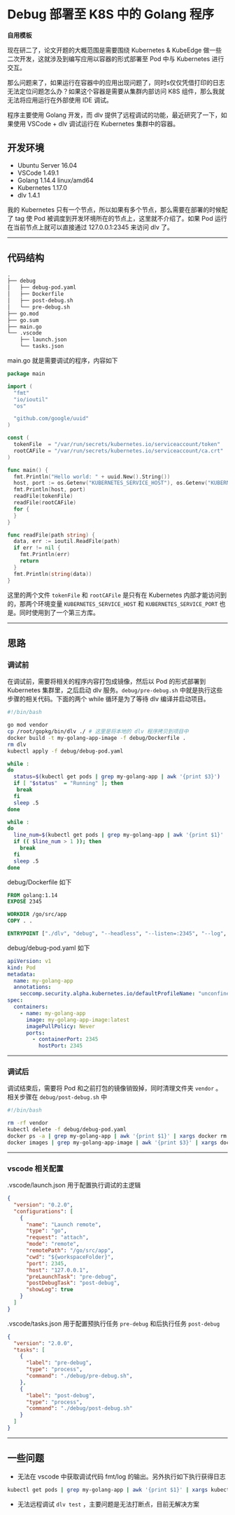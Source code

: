 # Debug 部署至 K8S 中的 Golang 程序

**自用模板**

现在研二了，论文开题的大概范围是需要围绕 Kubernetes & KubeEdge 做一些二次开发，这就涉及到编写应用以容器的形式部署至 Pod 中与 Kubernetes 进行交互。

那么问题来了，如果运行在容器中的应用出现问题了，同时s仅仅凭借打印的日志无法定位问题怎么办？如果这个容器是需要从集群内部访问 K8S 组件，那么我就无法将应用运行在外部使用 IDE 调试。

程序主要使用 Golang 开发，而 dlv 提供了远程调试的功能，最近研究了一下，如果使用 VSCode + dlv 调试运行在 Kubernetes 集群中的容器。

## 开发环境

- Ubuntu Server 16.04
- VSCode 1.49.1
- Golang 1.14.4 linux/amd64
- Kubernetes 1.17.0
- dlv 1.4.1

我的 Kubernetes 只有一个节点，所以如果有多个节点，那么需要在部署的时候配了 tag 使 Pod 被调度到开发环境所在的节点上，这里就不介绍了。如果 Pod 运行在当前节点上就可以直接通过 127.0.0.1:2345 来访问 dlv 了。

---

## 代码结构

```txt
.
├── debug
│   ├── debug-pod.yaml
│   ├── Dockerfile
│   ├── post-debug.sh
│   └── pre-debug.sh
├── go.mod
├── go.sum
├── main.go
└── .vscode
    ├── launch.json
    └── tasks.json
```

main.go 就是需要调试的程序，内容如下

```go
package main

import (
  "fmt"
  "io/ioutil"
  "os"

  "github.com/google/uuid"
)

const (
  tokenFile  = "/var/run/secrets/kubernetes.io/serviceaccount/token"
  rootCAFile = "/var/run/secrets/kubernetes.io/serviceaccount/ca.crt"
)

func main() {
  fmt.Println("Hello world: " + uuid.New().String())
  host, port := os.Getenv("KUBERNETES_SERVICE_HOST"), os.Getenv("KUBERNETES_SERVICE_PORT")
  fmt.Println(host, port)
  readFile(tokenFile)
  readFile(rootCAFile)
  for {
  }
}

func readFile(path string) {
  data, err := ioutil.ReadFile(path)
  if err != nil {
    fmt.Println(err)
    return
  }
  fmt.Println(string(data))
}
```

这里的两个文件 `tokenFile` 和 `rootCAFile` 是只有在 Kubernetes 内部才能访问到的，那两个环境变量 `KUBERNETES_SERVICE_HOST` 和 `KUBERNETES_SERVICE_PORT` 也是。同时使用到了一个第三方库。

---

## 思路

### 调试前

在调试前，需要将相关的程序内容打包成镜像，然后以 Pod 的形式部署到 Kubernetes 集群里，之后启动 dlv 服务。`debug/pre-debug.sh` 中就是执行这些步骤的相关代码。下面的两个 while 循环是为了等待 dlv 编译并启动项目。

```bash
#!/bin/bash

go mod vendor
cp /root/gopkg/bin/dlv ./ # 这里是将本地的 dlv 程序拷贝到项目中
docker build -t my-golang-app-image -f debug/Dockerfile .
rm dlv
kubectl apply -f debug/debug-pod.yaml

while :
do
  status=$(kubectl get pods | grep my-golang-app | awk '{print $3}')
  if [ "$status"  = "Running" ]; then
   break
  fi
  sleep .5
done

while :
do
  line_num=$(kubectl get pods | grep my-golang-app | awk '{print $1}' | xargs kubectl logs | wc -l)
  if (( $line_num > 1 )); then
    break
  fi
  sleep .5
done
```

debug/Dockerfile 如下

```Dockerfile
FROM golang:1.14
EXPOSE 2345

WORKDIR /go/src/app
COPY . .

ENTRYPOINT ["./dlv", "debug", "--headless", "--listen=:2345", "--log", "--api-version=2"]
```

debug/debug-pod.yaml 如下

```yaml
apiVersion: v1
kind: Pod
metadata:
  name: my-golang-app
  annotations:
    seccomp.security.alpha.kubernetes.io/defaultProfileName: "unconfined"
spec:
  containers:
    - name: my-golang-app
      image: my-golang-app-image:latest
      imagePullPolicy: Never
      ports:
        - containerPort: 2345
          hostPort: 2345
```

---

### 调试后

调试结束后，需要将 Pod 和之前打包的镜像销毁掉，同时清理文件夹 `vendor` 。相关步骤在 `debug/post-debug.sh` 中

```sh
#!/bin/bash

rm -rf vendor
kubectl delete -f debug/debug-pod.yaml
docker ps -a | grep my-golang-app | awk '{print $1}' | xargs docker rm
docker images | grep my-golang-app-image | awk '{print $3}' | xargs docker rmi
```

---

### vscode 相关配置

.vscode/launch.json 用于配置执行调试的主逻辑

```json
{
  "version": "0.2.0",
  "configurations": [
    {
      "name": "Launch remote",
      "type": "go",
      "request": "attach",
      "mode": "remote",
      "remotePath": "/go/src/app",
      "cwd": "${workspaceFolder}",
      "port": 2345,
      "host": "127.0.0.1",
      "preLaunchTask": "pre-debug",
      "postDebugTask": "post-debug",
      "showLog": true
    }
  ]
}
```

.vscode/tasks.json 用于配置预执行任务 `pre-debug` 和后执行任务 `post-debug`

```json
{
  "version": "2.0.0",
  "tasks": [
    {
      "label": "pre-debug",
      "type": "process",
      "command": "./debug/pre-debug.sh",
    },
    {
      "label": "post-debug",
      "type": "process",
      "command": "./debug/post-debug.sh"
    }
  ]
}
```

---

## 一些问题

- 无法在 vscode 中获取调试代码 fmt/log 的输出。另外执行如下执行获得日志

```bash
kubectl get pods | grep my-golang-app | awk '{print $1}' | xargs kubectl logs -f
```

- 无法远程调试 `dlv test` ，主要问题是无法打断点，目前无解决方案
